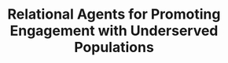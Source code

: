 ---
name: "Relational Agents For Promoting Engagement"
title: "Relational Agents for Promoting Engagement with Underserved Populations"
journal: "journal name" 
project: null
event: "Society for Behavioral Medicine (SBM) annual meeting (abstract)"
authors:
- name: "Bickmore, T."
- name: "Schulman, D."
- name: "Pfeifer, L."
- name: "Yin, L."
year: 2011
resources: null
external_url: null
draft: false 
headless: true
---